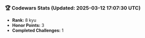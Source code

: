 ### 🏆 Codewars Stats (Updated: 2025-03-12 17:07:30 UTC)

- **Rank:** 8 kyu
- **Honor Points:** 3
- **Completed Challenges:** 1
